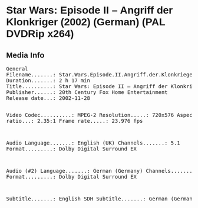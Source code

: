 <div lang="de-DE" style="font-family: Helvetica, sans-serif;">
<h1>Star Wars: Episode II – Angriff der Klonkriger (2002) (German) (PAL DVDRip x264)</h1>

<h2>Media Info</h2>
<pre>
General
Filename.......: Star.Wars.Episode.II.Angriff.der.Klonkrieger.2002.German.PAL.DVDRip.x264.mkv
Duration.......: 2 h 17 min
Title..........: Star Wars: Episode II – Angriff der Klonkrieger
Publisher......: 20th Century Fox Home Entertainment
Release date...: 2002-11-28

Video
Codec..........: MPEG-2
Resolution.....: 720x576
Aspect ratio...: 2.35:1
Frame rate.....: 23.976 fps

Audio
Language.......: English (UK)
Channels.......: 5.1
Format.........: Dolby Digital Surround EX

Audio (#2)
Language.......: German (Germany)
Channels.......: 5.1
Format.........: Dolby Digital Surround EX

Subtitle.......: English SDH
Subtitle.......: German (Germany)
</pre>
</div>